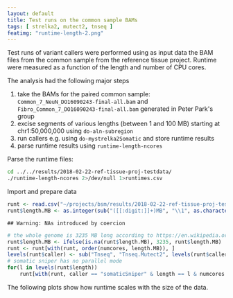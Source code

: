 ```yaml
---
layout: default
title: Test runs on the common sample BAMs
tags: [ strelka2, mutect2, tnseq ]
featimg: "runtime-length-2.png"
---
```


Test runs of variant callers were performed using as input data the BAM files from the common sample from the reference tissue project.  Runtime were measured as a function of the length and number of CPU cores.

The analysis had the following major steps
1. take the BAMs for the paired common sample: `Common_7_NeuN_DO16090243-final-all.bam` and `Fibro_Common_7_DO16090243-final-all.bam` generated in Peter Park's group
1. excise segments of various lengths (between 1 and 100 MB) starting at chr1:50,000,000 using `do-aln-subregion` 
1. run callers e.g. using `do-mystrelka2Somatic` and store runtime results
1. parse runtime results using `runtime-length-ncores`



Parse the runtime files:


```bash
cd ../../results/2018-02-22-ref-tissue-proj-testdata/
./runtime-length-ncores 2>/dev/null 1>runtimes.csv
```

Import and prepare data


```r
runt <- read.csv("~/projects/bsm/results/2018-02-22-ref-tissue-proj-testdata/runtimes.csv")
runt$length.MB <- as.integer(sub("([[:digit:]]+)MB", "\\1", as.character(runt$length)))
```

```
## Warning: NAs introduced by coercion
```

```r
# the whole genome is 3235 MB long according to https://en.wikipedia.org/wiki/Human_genome
runt$length.MB <- ifelse(is.na(runt$length.MB), 3235, runt$length.MB)
runt <- runt[with(runt, order(numcores, length.MB)), ]
levels(runt$caller) <- sub("Tnseq", "Tnseq.Mutect2", levels(runt$caller))
# somatic sniper has no parallel mode
for(l in levels(runt$length))
    runt[with(runt, caller == "somaticSniper" & length == l & numcores != 1), "runtime"] <- subset(runt, caller == "somaticSniper" & length == l & numcores == 1, runtime, drop = TRUE)
```

The following plots show how runtime scales with the size of the data.












